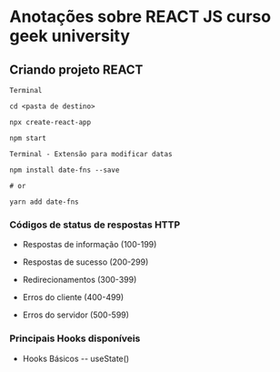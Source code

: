 # Anotações sobre REACT JS curso geek university

## Criando projeto REACT

```
Terminal

cd <pasta de destino>

npx create-react-app

npm start
```

```
Terminal - Extensão para modificar datas

npm install date-fns --save

# or

yarn add date-fns
```

### Códigos de status de respostas HTTP

- Respostas de informação (100-199)

- Respostas de sucesso (200-299)

- Redirecionamentos (300-399)

- Erros do cliente (400-499)

- Erros do servidor (500-599)


### Principais Hooks disponíveis
- Hooks Básicos
-- useState()
